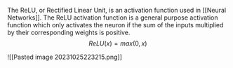 The ReLU, or Rectified Linear Unit, is an activation function used in [[Neural Networks]]. The ReLU activation function is a general purpose activation function which only activates the neuron if the sum of the inputs multiplied by their corresponding weights is positive.
$$
ReLU(x) = max(0, x)
$$

![[Pasted image 20231025223215.png]]

